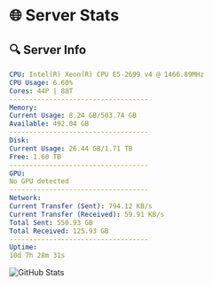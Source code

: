 # 🌐 Server Stats
## 🔍 Server Info
```yaml
CPU: Intel(R) Xeon(R) CPU E5-2699 v4 @ 1466.89MHz
CPU Usage: 6.60%
Cores: 44P | 88T
-----------------------------------
Memory:
Current Usage: 8.24 GB/503.74 GB
Available: 492.04 GB
-----------------------------------
Disk:
Current Usage: 26.44 GB/1.71 TB
Free: 1.60 TB
-----------------------------------
GPU:
No GPU detected
-----------------------------------
Network:
Current Transfer (Sent): 794.12 KB/s
Current Transfer (Received): 59.91 KB/s
Total Sent: 550.93 GB
Total Received: 125.93 GB
-----------------------------------
Uptime:
10d 7h 28m 31s
```
![GitHub Stats](https://img.shields.io/badge/Updated-2025-04-30_00:37:19-blue)